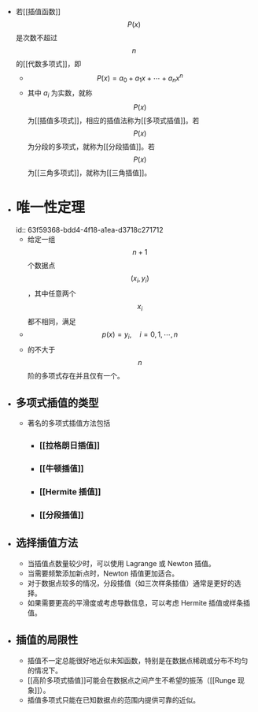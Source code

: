 - 若[[插值函数]]$$P(x)$$是次数不超过$$n$$的[[代数多项式]]，即
	- $$P(x)=a_0+a_1x+\cdots+a_nx^n$$
	- 其中 $a_i$ 为实数，就称$$P(x)$$为[[插值多项式]]，相应的插值法称为[[多项式插值]]。若$$P(x)$$为分段的多项式，就称为[[分段插值]]。若$$P(x)$$为[[三角多项式]]，就称为[[三角插值]]。
- # 唯一性定理
  id:: 63f59368-bdd4-4f18-a1ea-d3718c271712
	- 给定一组$$n+1$$个数据点$$(x_i, y_i)$$，其中任意两个$$x_i$$都不相同，满足
	- $$p(x)=y_i, \quad i=0,1,\cdots, n$$
	- 的不大于$$n$$阶的多项式存在并且仅有一个。
- ## 多项式插值的类型
	- 著名的多项式插值方法包括
		- ### [[拉格朗日插值]]
		- ### [[牛顿插值]]
		- ### [[Hermite 插值]]
		- ### [[分段插值]]
- ## 选择插值方法
	- 当插值点数量较少时，可以使用 Lagrange 或 Newton 插值。
	- 当需要频繁添加新点时，Newton 插值更加适合。
	- 对于数据点较多的情况，分段插值（如三次样条插值）通常是更好的选择。
	- 如果需要更高的平滑度或考虑导数信息，可以考虑 Hermite 插值或样条插值。
- ## 插值的局限性
	- 插值不一定总能很好地近似未知函数，特别是在数据点稀疏或分布不均匀的情况下。
	- [[高阶多项式插值]]可能会在数据点之间产生不希望的振荡（[[Runge 现象]]）。
	- 插值多项式只能在已知数据点的范围内提供可靠的近似。